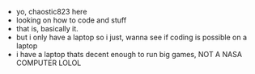 - yo, chaostic823 here 
- looking on how to code and stuff 
- that is, basically it.
- but i only have a laptop so i just, wanna see if coding is possible on a laptop
- i have a laptop thats decent enough to run big games, NOT A NASA COMPUTER LOLOL

<!---
learning how to code on github, since i have no knowledge of it, so yeah. like mod and stuff, idk. I am VERY inexperienced with coding so dont ask me to code for you or etc idk, lol.
--->
